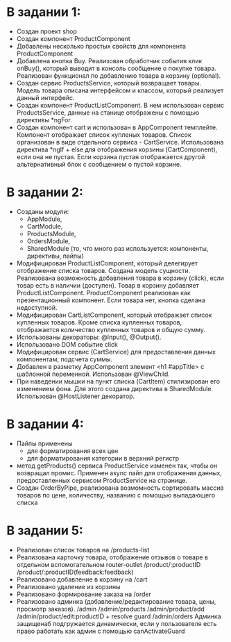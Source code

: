# В задании 1:

- Создан проект shop
- Создан компонент ProductComponent
- Добавлены несколько простых свойств для компонента ProductComponent
- Добавлена кнопка Buy. Реализован обработчик события клик onBuy(), который выводит в консоль сообщение о покупке товара. Реализован функционал по добавлению товара в корзину (optional).
- Создан сервис ProductsService, который возвращает товары. Модель товара описана интерфейсом и классом, который реализует данный интерфейс.
- Создан компонент ProductListComponent. В нем использован сервис ProductsService, данные на станице отображены c помощью директивы \*ngFor.
- Создан компонент cart и использован в AppComponent темплейте. Компонент отображает список купленых товаров. Список организован в виде отдельного сервиса - CartService. Использована директива \*ngIf + else для отображения корзины (CartComponent), если она не пустая. Если корзина пустая отображается другой альтернативный блок с сообщением о пустой корзине.

# В задании 2:

- Созданы модули:
  - AppModule,
  - CartModule,
  - ProductsModule,
  - OrdersModule,
  - SharedModule (то, что много раз используется: компоненты, директивы, пайпы)
- Модифицирован ProductListComponent, который делегирует отображение списка товаров. Создана модель сущности. Реализована возможность добавления товара в корзину (click), если товар есть в наличии (доступен). Товар в корзину добавляет ProductListComponent. ProductComponent реализован как презентационный компонент. Если товара нет, кнопка сделана недоступной.
- Модифицирован CartListComponent, который отображает список купленных товаров. Кроме списка купленных товаров, отображается количество купленных товаров и общую сумму.
- Использованы декораторы: @Input(), @Output().
- Использовано DOM событие click
- Модифицирован сервис (CartService) для предоставления данных компонентам, подсчета суммы.
- Добавлен в разметку AppComponent элемент <h1 #appTitle></h1> с шаблонной переменной. Использован @ViewChild.
- При наведении мышки на пункт списка (CartItem) стилизирован его изменением фона. Для этого создана директива в SharedModule. Использован @HostListener декоратор.

# В задании 4:

- Пайпы применены
  - для форматирования всех цен
  - для форматирования категории в верхний регистр
- метод getProducts() сервиса ProductService изменен так, чтобы он возвращал промис. Применен async пайп для отображения данных, предоставленных сервисом ProductService на странице.
- Создан OrderByPipe, реализована возмомность сортировать массив товаров по цене, количеству, названию c помощью выпадающего списка

# В задании 5:

- Реализован список товаров на /products-list
- Реализована карточку товара, отображение отзывов о товаре в отдельном вспомогательном router-outlet
  /product/:productID
  /product/:productID(feedback:feedback)
- Реализовано добавление в корзину на /cart
- Реализовано удаление из корзины
- Реализовано формирование заказа на /order
- Реализовано админка (добавление/редактирование товара, цены, просмотр заказов).
  /admin
  /admin/products
  /admin/product/add
  /admin/product/edit:productID + resolve guard
  /admin/orders
  Админка защищенаб подгружается динамически, если у пользователя есть право работать как админ с помощью canActivateGuard

